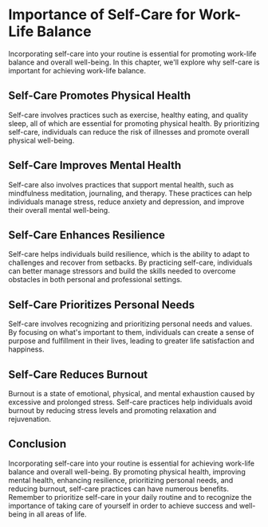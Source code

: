 Importance of Self-Care for Work-Life Balance
===================================================================================================

Incorporating self-care into your routine is essential for promoting work-life balance and overall well-being. In this chapter, we'll explore why self-care is important for achieving work-life balance.

Self-Care Promotes Physical Health
----------------------------------

Self-care involves practices such as exercise, healthy eating, and quality sleep, all of which are essential for promoting physical health. By prioritizing self-care, individuals can reduce the risk of illnesses and promote overall physical well-being.

Self-Care Improves Mental Health
--------------------------------

Self-care also involves practices that support mental health, such as mindfulness meditation, journaling, and therapy. These practices can help individuals manage stress, reduce anxiety and depression, and improve their overall mental well-being.

Self-Care Enhances Resilience
-----------------------------

Self-care helps individuals build resilience, which is the ability to adapt to challenges and recover from setbacks. By practicing self-care, individuals can better manage stressors and build the skills needed to overcome obstacles in both personal and professional settings.

Self-Care Prioritizes Personal Needs
------------------------------------

Self-care involves recognizing and prioritizing personal needs and values. By focusing on what's important to them, individuals can create a sense of purpose and fulfillment in their lives, leading to greater life satisfaction and happiness.

Self-Care Reduces Burnout
-------------------------

Burnout is a state of emotional, physical, and mental exhaustion caused by excessive and prolonged stress. Self-care practices help individuals avoid burnout by reducing stress levels and promoting relaxation and rejuvenation.

Conclusion
----------

Incorporating self-care into your routine is essential for achieving work-life balance and overall well-being. By promoting physical health, improving mental health, enhancing resilience, prioritizing personal needs, and reducing burnout, self-care practices can have numerous benefits. Remember to prioritize self-care in your daily routine and to recognize the importance of taking care of yourself in order to achieve success and well-being in all areas of life.
